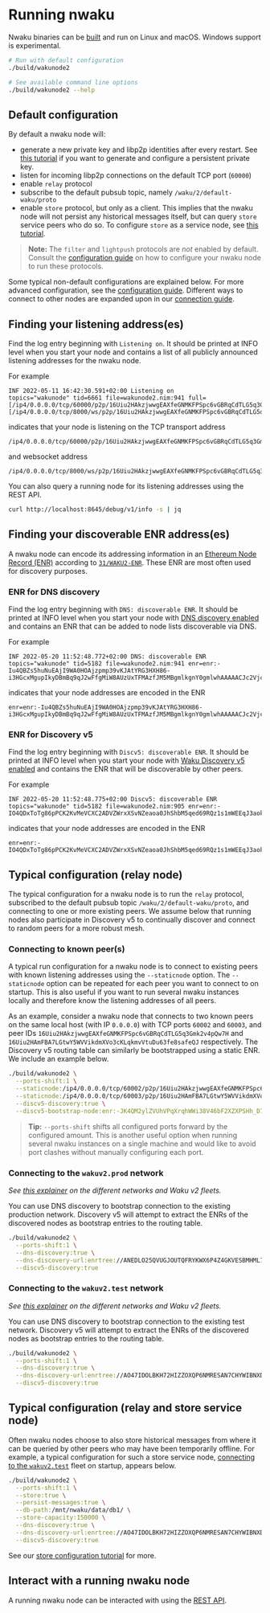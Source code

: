 # Running nwaku

Nwaku binaries can be [built](./build.md) and run on Linux and macOS.
Windows support is experimental.

```sh
# Run with default configuration
./build/wakunode2

# See available command line options
./build/wakunode2 --help
```

## Default configuration

By default a nwaku node will:
- generate a new private key and libp2p identities after every restart.
See [this tutorial](./configure-key.md) if you want to generate and configure a persistent private key.
- listen for incoming libp2p connections on the default TCP port (`60000`)
- enable `relay` protocol
- subscribe to the default pubsub topic, namely `/waku/2/default-waku/proto`
- enable `store` protocol, but only as a client.
This implies that the nwaku node will not persist any historical messages itself,
but can query `store` service peers who do so.
To configure `store` as a service node,
see [this tutorial](./configure-store.md).

> **Note:** The `filter` and `lightpush` protocols are _not_ enabled by default.
Consult the [configuration guide](./configure.md) on how to configure your nwaku node to run these protocols.

Some typical non-default configurations are explained below.
For more advanced configuration, see the [configuration guide](./configure.md).
Different ways to connect to other nodes are expanded upon in our [connection guide](./connect.md).

## Finding your listening address(es)

Find the log entry beginning with `Listening on`.
It should be printed at INFO level when you start your node
and contains a list of all publicly announced listening addresses for the nwaku node.

For example

```
INF 2022-05-11 16:42:30.591+02:00 Listening on                               topics="wakunode" tid=6661 file=wakunode2.nim:941 full=[/ip4/0.0.0.0/tcp/60000/p2p/16Uiu2HAkzjwwgEAXfeGNMKFPSpc6vGBRqCdTLG5q3Gmk2v4pQw7H][/ip4/0.0.0.0/tcp/8000/ws/p2p/16Uiu2HAkzjwwgEAXfeGNMKFPSpc6vGBRqCdTLG5q3Gmk2v4pQw7H]
```

indicates that your node is listening on the TCP transport address

```
/ip4/0.0.0.0/tcp/60000/p2p/16Uiu2HAkzjwwgEAXfeGNMKFPSpc6vGBRqCdTLG5q3Gmk2v4pQw7H
```

and websocket address

```
/ip4/0.0.0.0/tcp/8000/ws/p2p/16Uiu2HAkzjwwgEAXfeGNMKFPSpc6vGBRqCdTLG5q3Gmk2v4pQw7H
```

You can also query a running node for its listening addresses
using the REST API.

```bash
curl http://localhost:8645/debug/v1/info -s | jq
```

## Finding your discoverable ENR address(es)

A nwaku node can encode its addressing information in an [Ethereum Node Record (ENR)](https://eips.ethereum.org/EIPS/eip-778) according to [`31/WAKU2-ENR`](https://rfc.vac.dev/spec/31/).
These ENR are most often used for discovery purposes.

### ENR for DNS discovery

Find the log entry beginning with `DNS: discoverable ENR`.
It should be printed at INFO level when you start your node with [DNS discovery enabled](./configure-dns-disc.md)
and contains an ENR that can be added to node lists discoverable via DNS.

For example

```
INF 2022-05-20 11:52:48.772+02:00 DNS: discoverable ENR                      topics="wakunode" tid=5182 file=wakunode2.nim:941 enr=enr:-Iu4QBZs5huNuEAjI9WA0HOAjzpmp39vKJAtYRG3HXH86-i3HGcxMgupIkyDBmBq9qJ2wFfgMiW8AUzUxTFMAzfJM5MBgmlkgnY0gmlwhAAAAACJc2VjcDI1NmsxoQN0EcrUbHrL_O_kNXDlBvcO1I4yZUdNk7VZI5GsXaWgvYN0Y3CC6mCFd2FrdTID
```

indicates that your node addresses are encoded in the ENR

```
enr=enr:-Iu4QBZs5huNuEAjI9WA0HOAjzpmp39vKJAtYRG3HXH86-i3HGcxMgupIkyDBmBq9qJ2wFfgMiW8AUzUxTFMAzfJM5MBgmlkgnY0gmlwhAAAAACJc2VjcDI1NmsxoQN0EcrUbHrL_O_kNXDlBvcO1I4yZUdNk7VZI5GsXaWgvYN0Y3CC6mCFd2FrdTID
```

### ENR for Discovery v5

Find the log entry beginning with `Discv5: discoverable ENR`.
It should be printed at INFO level when you start your node with [Waku Discovery v5 enabled](https://rfc.vac.dev/spec/33/)
and contains the ENR that will be discoverable by other peers.

For example

```
INF 2022-05-20 11:52:48.775+02:00 Discv5: discoverable ENR                   topics="wakunode" tid=5182 file=wakunode2.nim:905 enr=enr:-IO4QDxToTg86pPCK2KvMeVCXC2ADVZWrxXSvNZeaoa0JhShbM5qed69RQz1s1mWEEqJ3aoklo_7EU9iIBcPMVeKlCQBgmlkgnY0iXNlY3AyNTZrMaEDdBHK1Gx6y_zv5DVw5Qb3DtSOMmVHTZO1WSORrF2loL2DdWRwgiMohXdha3UyAw
```

indicates that your node addresses are encoded in the ENR

```
enr=enr:-IO4QDxToTg86pPCK2KvMeVCXC2ADVZWrxXSvNZeaoa0JhShbM5qed69RQz1s1mWEEqJ3aoklo_7EU9iIBcPMVeKlCQBgmlkgnY0iXNlY3AyNTZrMaEDdBHK1Gx6y_zv5DVw5Qb3DtSOMmVHTZO1WSORrF2loL2DdWRwgiMohXdha3UyAw
```

## Typical configuration (relay node)

The typical configuration for a nwaku node is to run the `relay` protocol,
subscribed to the default pubsub topic `/waku/2/default-waku/proto`,
and connecting to one or more existing peers.
We assume below that running nodes also participate in Discovery v5
to continually discover and connect to random peers for a more robust mesh.

### Connecting to known peer(s)

A typical run configuration for a nwaku node is to connect to existing peers with known listening addresses using the `--staticnode` option.
The `--staticnode` option can be repeated for each peer you want to connect to on startup.
This is also useful if you want to run several nwaku instances locally
and therefore know the listening addresses of all peers.

As an example, consider a nwaku node that connects to two known peers
on the same local host (with IP `0.0.0.0`)
with TCP ports `60002` and `60003`,
and peer IDs `16Uiu2HAkzjwwgEAXfeGNMKFPSpc6vGBRqCdTLG5q3Gmk2v4pQw7H` and `16Uiu2HAmFBA7LGtwY5WVVikdmXVo3cKLqkmvVtuDu63fe8safeQJ` respectively.
The Discovery v5 routing table can similarly be bootstrapped using a static ENR.
We include an example below.

```sh
./build/wakunode2 \
  --ports-shift:1 \
  --staticnode:/ip4/0.0.0.0/tcp/60002/p2p/16Uiu2HAkzjwwgEAXfeGNMKFPSpc6vGBRqCdTLG5q3Gmk2v4pQw7H \
  --staticnode:/ip4/0.0.0.0/tcp/60003/p2p/16Uiu2HAmFBA7LGtwY5WVVikdmXVo3cKLqkmvVtuDu63fe8safeQJ \
  --discv5-discovery:true \
  --discv5-bootstrap-node:enr:-JK4QM2ylZVUhVPqXrqhWWi38V46bF2XZXPSHh_D7f2PmUHbIw-4DidCBnBnm-IbxtjXOFbdMMgpHUv4dYVH6TgnkucBgmlkgnY0gmowhCJ6_HaJc2VjcDI1NmsxoQM06FsT6EJ57mzR_wiLu2Bz1dER2nUFSCpaFzCccQtnhYN0Y3CCdl-DdWRwgiMohXdha3UyDw
```

> **Tip:** `--ports-shift` shifts all configured ports forward by the configured amount.
This is another useful option when running several nwaku instances on a single machine
and would like to avoid port clashes without manually configuring each port.

### Connecting to the `wakuv2.prod` network

*See [this explainer](https://github.com/status-im/nwaku/blob/6ebe26ad0587d56a87a879d89b7328f67f048911/docs/contributors/waku-fleets.md) on the different networks and Waku v2 fleets.*

You can use DNS discovery to bootstrap connection to the existing production network.
Discovery v5 will attempt to extract the ENRs of the discovered nodes as bootstrap entries to the routing table.

```sh
./build/wakunode2 \
  --ports-shift:1 \
  --dns-discovery:true \
  --dns-discovery-url:enrtree://ANEDLO25QVUGJOUTQFRYKWX6P4Z4GKVESBMHML7DZ6YK4LGS5FC5O@prod.wakuv2.nodes.status.im \
  --discv5-discovery:true
```

### Connecting to the `wakuv2.test` network

*See [this explainer](https://github.com/status-im/nwaku/blob/6ebe26ad0587d56a87a879d89b7328f67f048911/docs/contributors/waku-fleets.md) on the different networks and Waku v2 fleets.*

You can use DNS discovery to bootstrap connection to the existing test network.
Discovery v5 will attempt to extract the ENRs of the discovered nodes as bootstrap entries to the routing table.

```sh
./build/wakunode2 \
  --ports-shift:1 \
  --dns-discovery:true \
  --dns-discovery-url:enrtree://AO47IDOLBKH72HIZZOXQP6NMRESAN7CHYWIBNXDXWRJRZWLODKII6@test.wakuv2.nodes.status.im \
  --discv5-discovery:true
```

## Typical configuration (relay and store service node)

Often nwaku nodes choose to also store historical messages
from where it can be queried by other peers who may have been temporarily offline.
For example, a typical configuration for such a store service node,
[connecting to the `wakuv2.test`](#connecting-to-the-wakuv2test-fleet) fleet on startup,
appears below.

```sh
./build/wakunode2 \
  --ports-shift:1 \
  --store:true \
  --persist-messages:true \
  --db-path:/mnt/nwaku/data/db1/ \
  --store-capacity:150000 \
  --dns-discovery:true \
  --dns-discovery-url:enrtree://AO47IDOLBKH72HIZZOXQP6NMRESAN7CHYWIBNXDXWRJRZWLODKII6@test.wakuv2.nodes.status.im \
  --discv5-discovery:true
```

See our [store configuration tutorial](./configure-store.md) for more.

## Interact with a running nwaku node

A running nwaku node can be interacted with using the [REST API](https://github.com/waku-org/nwaku/blob/master/docs/api/rest-api.md).
